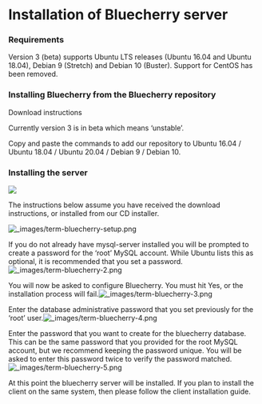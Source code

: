 # Installation of Bluecherry server

### Requirements

Version 3 \(beta\) supports Ubuntu LTS releases \(Ubuntu 16.04 and Ubuntu 18.04\), Debian 9 \(Stretch\) and Debian 10 \(Buster\). Support for CentOS has been removed.

### Installing Bluecherry from the Bluecherry repository

Download instructions

Currently version 3 is in beta which means ‘unstable’.

Copy and paste the commands to add our repository to Ubuntu 16.04 / Ubuntu 18.04 / Ubuntu 20.04 / Debian 9 / Debian 10.  
  
 

### Installing the server

![](https://bluecherry-apps.readthedocs.io/en/latest/_images/term-mysql-setup.png)

The instructions below assume you have received the download instructions, or installed from our CD installer.

![\_images/term-bluecherry-setup.png](https://bluecherry-apps.readthedocs.io/en/latest/_images/term-bluecherry-setup.png)

If you do not already have mysql-server installed you will be prompted to create a password for the ‘root’ MySQL account. While Ubuntu lists this as optional, it is recommended that you set a password.![\_images/term-bluecherry-2.png](https://bluecherry-apps.readthedocs.io/en/latest/_images/term-bluecherry-2.png)

You will now be asked to configure Bluecherry. You must hit Yes, or the installation process will fail.![\_images/term-bluecherry-3.png](https://bluecherry-apps.readthedocs.io/en/latest/_images/term-bluecherry-3.png)

Enter the database administrative password that you set previously for the ‘root’ user.![\_images/term-bluecherry-4.png](https://bluecherry-apps.readthedocs.io/en/latest/_images/term-bluecherry-4.png)

Enter the password that you want to create for the bluecherry database. This can be the same password that you provided for the root MySQL account, but we recommend keeping the password unique. You will be asked to enter this password twice to verify the password matched.![\_images/term-bluecherry-5.png](https://bluecherry-apps.readthedocs.io/en/latest/_images/term-bluecherry-5.png)

At this point the bluecherry server will be installed. If you plan to install the client on the same system, then please follow the client installation guide.

